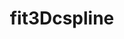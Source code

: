 ---
title: "fit3Dcspline"
excerpt: "fit3Dcspline is a GPU based 3D single molecule fitter for arbitrary, experimental point spread functions (PSF). The fitting speeds achieves more than 10^5 fits/s on a consumer graphic card GTX 1070. The implmentation of the fitting algorithm is based on maximum likelihood estimation and employs Levenberg-Marquardt optimization routine, which reaches theoretical minimum uncertainty. Both the EMCCD and sCMOS noise model are included. The softare package also includes tools to robustly model beads based experimental PSFs of different modality and correct for depth induce aberrations.<br/><img src='/images/fit3dcspline.png'>"
collection: software
redirect_to: https://github.com/Li-Lab-SUSTech/fit3Dcspline
---